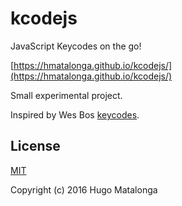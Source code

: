 # kcodejs

JavaScript Keycodes on the go!

[https://hmatalonga.github.io/kcodejs/](https://hmatalonga.github.io/kcodejs/)

Small experimental project.

Inspired by Wes Bos [keycodes](http://keycode.info/).

## License

[MIT](LICENSE)

Copyright (c) 2016 Hugo Matalonga
